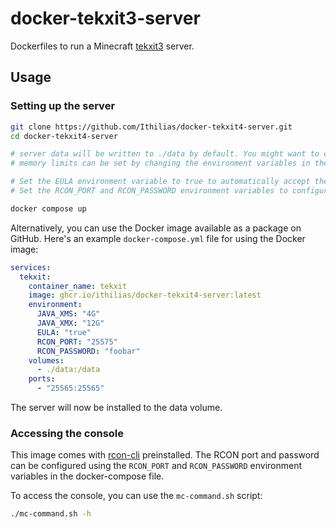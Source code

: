 # docker-tekxit3-server

Dockerfiles to run a Minecraft [tekxit3](https://www.technicpack.net/modpack/tekxit-314-official-1122.1718228) server.

## Usage

### Setting up the server

```sh
git clone https://github.com/Ithilias/docker-tekxit4-server.git
cd docker-tekxit4-server

# server data will be written to ./data by default. You might want to change the volume before you continue.
# memory limits can be set by changing the environment variables in the compose file.

# Set the EULA environment variable to true to automatically accept the Minecraft EULA.
# Set the RCON_PORT and RCON_PASSWORD environment variables to configure the RCON port and password.

docker compose up
```

Alternatively, you can use the Docker image available as a package on GitHub.
Here's an example `docker-compose.yml` file for using the Docker image:

```yaml
services:
  tekxit:
    container_name: tekxit
    image: ghcr.io/ithilias/docker-tekxit4-server:latest
    environment:
      JAVA_XMS: "4G"
      JAVA_XMX: "12G"
      EULA: "true"
      RCON_PORT: "25575"
      RCON_PASSWORD: "foobar"
    volumes:
      - ./data:/data
    ports:
      - "25565:25565"
```

The server will now be installed to the data volume.

### Accessing the console

This image comes with [rcon-cli](https://github.com/itzg/rcon-cli) preinstalled. The RCON port and password can be configured using the `RCON_PORT` and `RCON_PASSWORD` environment variables in the docker-compose file.

To access the console, you can use the `mc-command.sh` script:

```sh
./mc-command.sh -h
```
